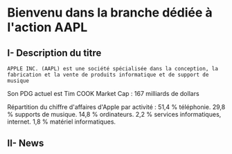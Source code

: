 # Bienvenu dans la branche dédiée à l'action AAPL

## I- Description du titre
	APPLE INC. (AAPL) est une société spécialisée dans la conception, la fabrication et la vente de produits informatique et de support de musique
 
 Son PDG actuel est Tim COOK
 Market Cap :  167 milliards de dollars
 
  Répartition du chiffre d'affaires d'Apple par activité :
51,4 % téléphonie.
29,8 % supports de musique.
14,8 % ordinateurs.
2,2 % services informatiques, internet.
1,8 % matériel informatiques.

## II- News





